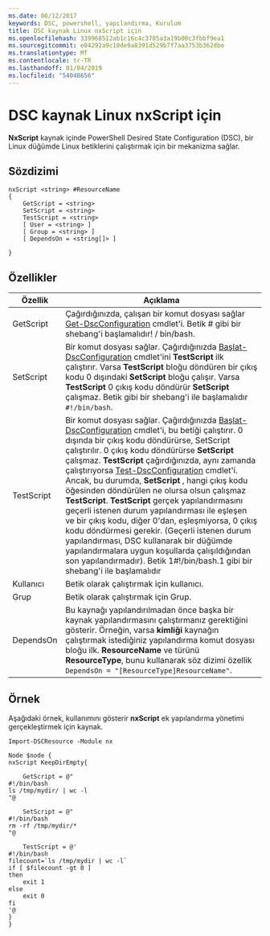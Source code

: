 ```yaml
---
ms.date: 06/12/2017
keywords: DSC, powershell, yapılandırma, Kurulum
title: DSC kaynak Linux nxScript için
ms.openlocfilehash: 339968512ab1c16c4c3785a3a19b00c3fbbf9ea1
ms.sourcegitcommit: e04292a9c10de9a8391d529b7f7aa3753b362dbe
ms.translationtype: MT
ms.contentlocale: tr-TR
ms.lasthandoff: 01/04/2019
ms.locfileid: "54048656"
---
```

# <a name="dsc-for-linux-nxscript-resource"></a>DSC kaynak Linux nxScript için

**NxScript** kaynak içinde PowerShell Desired State Configuration (DSC), bir Linux düğümde Linux betiklerini çalıştırmak için bir mekanizma sağlar.

## <a name="syntax"></a>Sözdizimi

```
nxScript <string> #ResourceName
{
    GetScript = <string>
    SetScript = <string>
    TestScript = <string>
    [ User = <string> ]
    [ Group = <string> ]
    [ DependsOn = <string[]> ]

}
```

## <a name="properties"></a>Özellikler

|  Özellik |  Açıklama |
|---|---|
| GetScript| Çağırdığınızda, çalışan bir komut dosyası sağlar [Get-DscConfiguration](https://technet.microsoft.com/en-us/library/dn521625.aspx) cmdlet'i. Betik # gibi bir shebang'i başlamalıdır! / bin/bash.|
| SetScript| Bir komut dosyası sağlar. Çağırdığınızda [Başlat-DscConfiguration](https://technet.microsoft.com/en-us/library/dn521623.aspx) cmdlet'ini **TestScript** ilk çalıştırır. Varsa **TestScript** bloğu döndüren bir çıkış kodu 0 dışındaki **SetScript** bloğu çalışır. Varsa **TestScript** 0 çıkış kodu döndürür **SetScript** çalışmaz. Betik gibi bir shebang'i ile başlamalıdır `#!/bin/bash`.|
| TestScript| Bir komut dosyası sağlar. Çağırdığınızda [Başlat-DscConfiguration](https://technet.microsoft.com/en-us/library/dn521623.aspx) cmdlet'i, bu betiği çalıştırır. 0 dışında bir çıkış kodu döndürürse, SetScript çalıştırılır. 0 çıkış kodu döndürürse **SetScript** çalışmaz. **TestScript** çağırdığınızda, aynı zamanda çalıştırıyorsa [Test-DscConfiguration](https://technet.microsoft.com/en-us/library/dn407382.aspx) cmdlet'i. Ancak, bu durumda, **SetScript** , hangi çıkış kodu öğesinden döndürülen ne olursa olsun çalışmaz **TestScript**. **TestScript** gerçek yapılandırmasını geçerli istenen durum yapılandırması ile eşleşen ve bir çıkış kodu, diğer 0'dan, eşleşmiyorsa, 0 çıkış kodu döndürmesi gerekir. (Geçerli istenen durum yapılandırması, DSC kullanarak bir düğümde yapılandırmalara uygun koşullarda çalışıldığından son yapılandırmadır). Betik 1#!/bin/bash.1 gibi bir shebang'i ile başlamalıdır|
| Kullanıcı| Betik olarak çalıştırmak için kullanıcı.|
| Grup| Betik olarak çalıştırmak için Grup.|
| DependsOn | Bu kaynağı yapılandırılmadan önce başka bir kaynak yapılandırmasını çalıştırmanız gerektiğini gösterir. Örneğin, varsa **kimliği** kaynağın çalıştırmak istediğiniz yapılandırma komut dosyası bloğu ilk. **ResourceName** ve türünü **ResourceType**, bunu kullanarak söz dizimi özellik `DependsOn = "[ResourceType]ResourceName"`.|

## <a name="example"></a>Örnek

Aşağıdaki örnek, kullanımını gösterir **nxScript** ek yapılandırma yönetimi gerçekleştirmek için kaynak.

```
Import-DSCResource -Module nx

Node $node {
nxScript KeepDirEmpty{

    GetScript = @"
#!/bin/bash
ls /tmp/mydir/ | wc -l
"@

    SetScript = @"
#!/bin/bash
rm -rf /tmp/mydir/*
"@

    TestScript = @'
#!/bin/bash
filecount=`ls /tmp/mydir | wc -l`
if [ $filecount -gt 0 ]
then
    exit 1
else
    exit 0
fi
'@
}
}
```